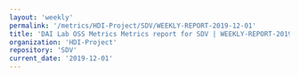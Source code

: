 ```yaml
---
layout: 'weekly'
permalink: '/metrics/HDI-Project/SDV/WEEKLY-REPORT-2019-12-01'
title: 'DAI Lab OSS Metrics Metrics report for SDV | WEEKLY-REPORT-2019-12-01'
organization: 'HDI-Project'
repository: 'SDV'
current_date: '2019-12-01'
---
```

